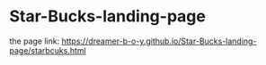 # Star-Bucks-landing-page
the page link: https://dreamer-b-o-y.github.io/Star-Bucks-landing-page/starbcuks.html
